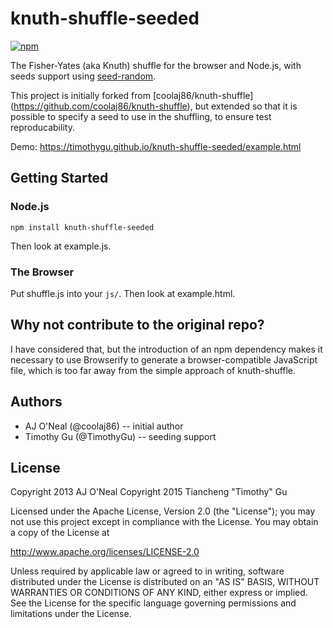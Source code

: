 knuth-shuffle-seeded
====================

[![npm](https://img.shields.io/npm/v/knuth-shuffle-seeded.svg?style=flat)](https://www.npmjs.com/package/knuth-shuffle-seeded)

The Fisher-Yates (aka Knuth) shuffle for the browser and Node.js, with seeds
support using [seed-random](https://www.npmjs.com/package/seed-random).

This project is initially forked from [coolaj86/knuth-shuffle]
(https://github.com/coolaj86/knuth-shuffle), but extended so that it is
possible to specify a seed to use in the shuffling, to ensure test
reproducability.

Demo: https://timothygu.github.io/knuth-shuffle-seeded/example.html

Getting Started
---------------

### Node.js

    npm install knuth-shuffle-seeded

Then look at example.js.

### The Browser

Put shuffle.js into your `js/`. Then look at example.html.

Why not contribute to the original repo?
----------------------------------------

I have considered that, but the introduction of an npm dependency makes it
necessary to use Browserify to generate a browser-compatible JavaScript file,
which is too far away from the simple approach of knuth-shuffle.

Authors
-------

- AJ O'Neal (@coolaj86) -- initial author
- Timothy Gu (@TimothyGu) -- seeding support

License
-------

Copyright 2013 AJ O'Neal
Copyright 2015 Tiancheng "Timothy" Gu

Licensed under the Apache License, Version 2.0 (the "License"); you may not
use this project except in compliance with the License. You may obtain a copy
of the License at

http://www.apache.org/licenses/LICENSE-2.0

Unless required by applicable law or agreed to in writing, software
distributed under the License is distributed on an "AS IS" BASIS,
WITHOUT WARRANTIES OR CONDITIONS OF ANY KIND, either express or implied.
See the License for the specific language governing permissions and
limitations under the License.
